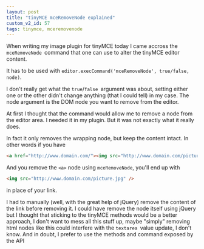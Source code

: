 ```yaml
---
layout: post
title: "tinyMCE mceRemoveNode explained"
custom_v2_id: 57
tags: tinymce, mceremovenode
---
```


When writing my image plugin for tinyMCE today I came accross the
`mceRemoveNode `command that one can use to alter the tinyMCE editor content.

It has to be used with `editor.execCommand('mceRemoveNode', true/false,
node)`.

I don't really get what the `true`/`false `argument was about, setting either
one or the other didn't change anything (that I could tell) in my case. The
node argument is the DOM node you want to remove from the editor.

At first I thought that the command would allow me to remove a node from the
editor area. I needed it in my plugin. But it was not exactly what it really
does.

In fact it only removes the wrapping node, but keep the content intact. In
other words if you have


```html
<a href="http://www.domain.com/"><img src="http://www.domain.com/picture.jpg" /></a>
```

And you remove the `<a>` node using `mceRemoveNode`, you'll end up with


```html
<img src="http://www.domain.com/picture.jpg" />
```

in place of your link.

I had to manually (well, with the great help of jQuery) remove the content of
the link before removing it. I could have remove the node itself using jQuery
but I thought that sticking to the tinyMCE methods would be a better approach,
I don't want to mess all this stuff up, maybe "simply" removing html nodes
like this could interfere with the `textarea `value update, I don't know. And
in doubt, I prefer to use the methods and command exposed by the API
